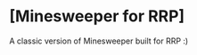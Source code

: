 # [Minesweeper for RRP]


<!-- markdownlint-enable MD013 -->

A classic version of Minesweeper built for RRP :)
